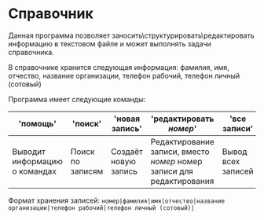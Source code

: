 # Справочник
Данная программа позволяет заносить\структурировать\редактировать информацию в текстовом файле и может выполнять задачи справочника.

В справочнике хранится следующая информация: фамилия, имя, отчество, название организации, телефон рабочий, телефон личный (сотовый)

Программа имеет следующие команды:

|           'помощь'              |       'поиск'      |     'новая запись'     | 'редактировать *номер*'                                                      | 'все записи'     |
|---------------------------------|--------------------|------------------------|------------------------------------------------------------------------------|------------------|
|  Выводит информацию о командах  | Поиск по записям   | Создаёт новую запись   | Редактирование записи, вместо *номер* номер записи для редактирования        |Вывод всех записей|

Формат хранения записей:
`
номер|фамилия|имя|отчество|название организации|телефон рабочий|телефон личный (сотовый)|
`
